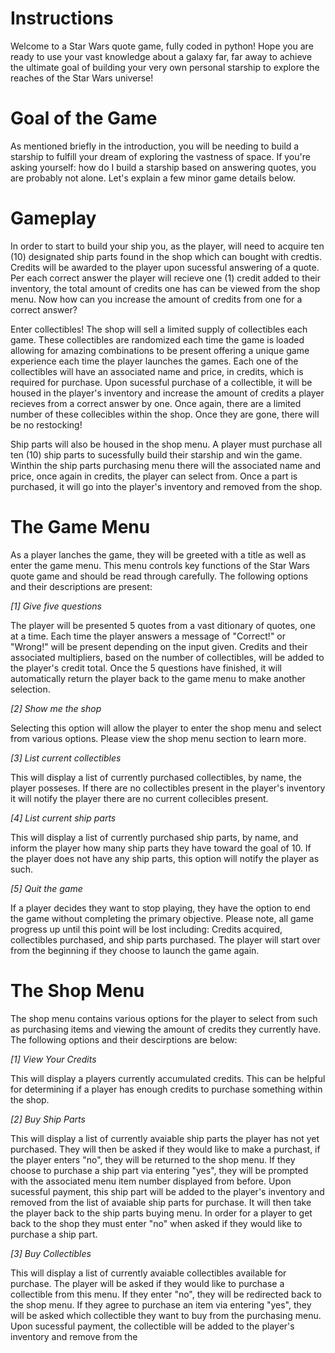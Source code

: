 # Instructions

Welcome to a Star Wars quote game, fully coded in python! Hope you are ready to use your vast knowledge about a galaxy far, far away to achieve the ultimate goal of building your very own personal starship to explore the reaches of the Star Wars universe!


# Goal of the Game

As mentioned briefly in the introduction, you will be needing to build a starship to fulfill your dream of exploring the vastness of space. If you're asking yourself: how do I build a starship based on answering quotes, you are probably not alone. Let's explain a few minor game details below.



# Gameplay

In order to start to build your ship you, as the player, will need to acquire ten (10) designated ship parts found in the shop which can bought with credtis. Credits will be awarded to the player upon sucessful answering of a quote. Per each correct answer the player will recieve one (1) credit added to their inventory, the total amount of credits one has can be viewed from the shop menu. Now how can you increase the amount of credits from one for a correct answer?

Enter collectibles! The shop will sell a limited supply of collectibles each game. These collectibles are randomized each time the game is loaded allowing for amazing combinations to be present offering a unique game experience each time the player launches the games. Each one of the collectibles will have an associated name and price, in credits, which is required for purchase. Upon sucessful purchase of a collectible, it will be housed in the player's inventory and increase the amount of credits a player recieves from a correct answer by one. Once again, there are a limited number of these collecibles within the shop. Once they are gone, there will be no restocking!

Ship parts will also be housed in the shop menu. A player must purchase all ten (10) ship parts to sucessfully build their starship and win the game. Winthin the ship parts purchasing menu there will the associated name and price, once again in credits, the player can select from. Once a part is purchased, it will go into the player's inventory and removed from the shop.


# The Game Menu

As a player lanches the game, they will be greeted with a title as well as enter the game menu. This menu controls key functions of the Star Wars quote game and should be read through carefully. The following options and their descriptions are present:

*[1] Give five questions*

The player will be presented 5 quotes from a vast ditionary of quotes, one at a time. Each time the player answers a message of "Correct!" or "Wrong!" will be present depending on the input given. Credits and their associated multipliers, based on the number of collectibles, will be added to the player's credit total. Once the 5 questions have finished, it will automatically return the player back to the game menu to make another selection.

*[2] Show me the shop*

Selecting this option will allow the player to enter the shop menu and select from various options. Please view the shop menu section to learn more.

*[3] List current collectibles*

This will display a list of currently purchased collectibles, by name, the player posseses. If there are no collectibles present in the player's inventory it will notify the player there are no current collecibles present.

*[4] List current ship parts*

This will display a list of currently purchased ship parts, by name, and inform the player how many ship parts they have toward the goal of 10. If the player does not have any ship parts, this option will notify the player as such.

*[5] Quit the game*

If a player decides they want to stop playing, they have the option to end the game without completing the primary objective. Please note, all game progress up until this point will be lost including: Credits acquired, collectibles purchased, and ship parts purchased. The player will start over from the beginning if they choose to launch the game again.


# The Shop Menu

The shop menu contains various options for the player to select from such as purchasing items and viewing the amount of credits they currently have. The following options and their descirptions are below:

*[1] View Your Credits*

This will display a players currently accumulated credits. This can be helpful for determining if a player has enough credits to purchase something within the shop.

*[2] Buy Ship Parts*

This will display a list of currently avaiable ship parts the player has not yet purchased. They will then be asked if they would like to make a purchast, if the player enters "no", they will be returned to the shop menu. If they choose to purchase a ship part via entering "yes", they will be prompted with the associated menu item number displayed from before. Upon sucessful payment, this ship part will be added to the player's inventory and removed from the list of avaiable ship parts for purchase. It will then take the player back to the ship parts buying menu. In order for a player to get back to the shop they must enter "no" when asked if they would like to purchase a ship part.

*[3] Buy Collectibles*

This will display a list of currently avaiable collectibles available for purchase. The player will be asked if they would like to purchase a collectible from this menu. If they enter "no", they will be redirected back to the shop menu. If they agree to purchase an item via entering "yes", they will be asked which collectible they want to buy from the purchasing menu. Upon sucessful payment, the collectible will be added to the player's inventory and remove from the
